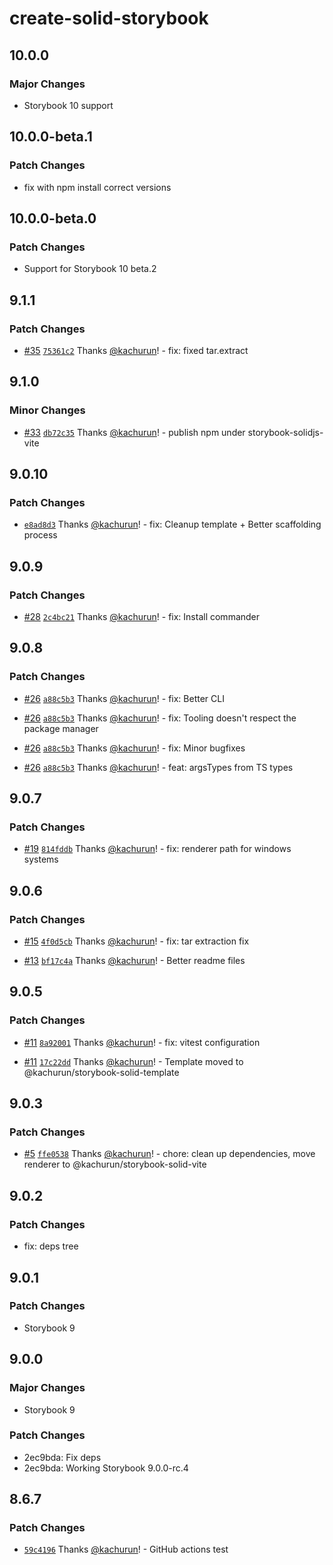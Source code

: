 # create-solid-storybook

## 10.0.0

### Major Changes

-   Storybook 10 support

## 10.0.0-beta.1

### Patch Changes

-   fix with npm install correct versions

## 10.0.0-beta.0

### Patch Changes

-   Support for Storybook 10 beta.2

## 9.1.1

### Patch Changes

-   [#35](https://github.com/kachurun/create-solid-storybook/pull/35) [`75361c2`](https://github.com/kachurun/create-solid-storybook/commit/75361c28dfa12113ca09ee08bd259a841fdecd50) Thanks [@kachurun](https://github.com/kachurun)! - fix: fixed tar.extract

## 9.1.0

### Minor Changes

-   [#33](https://github.com/kachurun/create-solid-storybook/pull/33) [`db72c35`](https://github.com/kachurun/create-solid-storybook/commit/db72c3597a40f0904bf24c536e1545ca07f6c73f) Thanks [@kachurun](https://github.com/kachurun)! - publish npm under storybook-solidjs-vite

## 9.0.10

### Patch Changes

-   [`e8ad8d3`](https://github.com/kachurun/create-solid-storybook/commit/e8ad8d3a881187386c422516188ea4f2a8a7b6d2) Thanks [@kachurun](https://github.com/kachurun)! - fix: Cleanup template + Better scaffolding process

## 9.0.9

### Patch Changes

-   [#28](https://github.com/kachurun/create-solid-storybook/pull/28) [`2c4bc21`](https://github.com/kachurun/create-solid-storybook/commit/2c4bc211952519aeb8bb872326e3b6149c16efd3) Thanks [@kachurun](https://github.com/kachurun)! - fix: Install commander

## 9.0.8

### Patch Changes

-   [#26](https://github.com/kachurun/create-solid-storybook/pull/26) [`a88c5b3`](https://github.com/kachurun/create-solid-storybook/commit/a88c5b3110c5b22b49f132701cff00b23dbc63d5) Thanks [@kachurun](https://github.com/kachurun)! - fix: Better CLI

-   [#26](https://github.com/kachurun/create-solid-storybook/pull/26) [`a88c5b3`](https://github.com/kachurun/create-solid-storybook/commit/a88c5b3110c5b22b49f132701cff00b23dbc63d5) Thanks [@kachurun](https://github.com/kachurun)! - fix: Tooling doesn't respect the package manager

-   [#26](https://github.com/kachurun/create-solid-storybook/pull/26) [`a88c5b3`](https://github.com/kachurun/create-solid-storybook/commit/a88c5b3110c5b22b49f132701cff00b23dbc63d5) Thanks [@kachurun](https://github.com/kachurun)! - fix: Minor bugfixes

-   [#26](https://github.com/kachurun/create-solid-storybook/pull/26) [`a88c5b3`](https://github.com/kachurun/create-solid-storybook/commit/a88c5b3110c5b22b49f132701cff00b23dbc63d5) Thanks [@kachurun](https://github.com/kachurun)! - feat: argsTypes from TS types

## 9.0.7

### Patch Changes

-   [#19](https://github.com/kachurun/create-solid-storybook/pull/19) [`814fddb`](https://github.com/kachurun/create-solid-storybook/commit/814fddb00480cde6907e8a89b1344a4fc2b709cd) Thanks [@kachurun](https://github.com/kachurun)! - fix: renderer path for windows systems

## 9.0.6

### Patch Changes

-   [#15](https://github.com/kachurun/create-solid-storybook/pull/15) [`4f0d5cb`](https://github.com/kachurun/create-solid-storybook/commit/4f0d5cb124c8d5c5b065ffc51c652596d560a354) Thanks [@kachurun](https://github.com/kachurun)! - fix: tar extraction fix

-   [#13](https://github.com/kachurun/create-solid-storybook/pull/13) [`bf17c4a`](https://github.com/kachurun/create-solid-storybook/commit/bf17c4a53f208b27ad61ff67aa5b4bfd43144fba) Thanks [@kachurun](https://github.com/kachurun)! - Better readme files

## 9.0.5

### Patch Changes

-   [#11](https://github.com/kachurun/create-solid-storybook/pull/11) [`8a92001`](https://github.com/kachurun/create-solid-storybook/commit/8a92001e4eef343603587b1c240a8c7c199897f9) Thanks [@kachurun](https://github.com/kachurun)! - fix: vitest configuration

-   [#11](https://github.com/kachurun/create-solid-storybook/pull/11) [`17c22dd`](https://github.com/kachurun/create-solid-storybook/commit/17c22dde7880ebceded04eeb18115f8b47817e86) Thanks [@kachurun](https://github.com/kachurun)! - Template moved to @kachurun/storybook-solid-template

## 9.0.3

### Patch Changes

-   [#5](https://github.com/kachurun/create-solid-storybook/pull/5) [`ffe0538`](https://github.com/kachurun/create-solid-storybook/commit/ffe0538562f5d62599082d5fe8da0afc0cacdc4c) Thanks [@kachurun](https://github.com/kachurun)! - chore: clean up dependencies, move renderer to @kachurun/storybook-solid-vite

## 9.0.2

### Patch Changes

-   fix: deps tree

## 9.0.1

### Patch Changes

-   Storybook 9

## 9.0.0

### Major Changes

-   Storybook 9

### Patch Changes

-   2ec9bda: Fix deps
-   2ec9bda: Working Storybook 9.0.0-rc.4

## 8.6.7

### Patch Changes

-   [`59c4196`](https://github.com/kachurun/create-solid-storybook/commit/59c4196c506c33fb129045a76b573f18b8d43b1d) Thanks [@kachurun](https://github.com/kachurun)! - GitHub actions test
